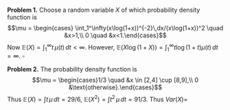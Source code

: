 **Problem 1.** Choose a random variable $X$ of which probability density function is 
$$\mu = \begin{cases} \int_1^\infty(x\log(1+x))^{-2}\,dx/(x\log(1+x))^2 \quad &x>1,\\
0 \quad &x<1.\end{cases}$$
Now $\mathbb{E}(X) = \int_1^\infty t\,\mu(t)\,dt <\infty$. However, $\mathbb{E}(X\log(1+X)) = \int_1^\infty t\log(1+t)\mu(t)\,dt=\infty.$ $\square$

**Problem 2.** The probability density function is
$$\mu = \begin{cases}1/3 \quad &x \in [2,4] \cup [8,9],\\
0  &\text{otherwise}.\end{cases}$$
Thus $\mathbb{E}(X) = \int t\,\mu\,dt = 29/6$, $\mathbb{E}(X^2) = \int t^2\,\mu\,dt = 91/3$.
Thus $Var(X)=$

<!--stackedit_data:
eyJoaXN0b3J5IjpbMTE3ODQzNjM4MCwtOTgyOTA0NjksODk5Nj
QwNDYyLDU0NTk3NjU0Myw1NzIyOTY3MzYsLTIyNDA0ODg4OF19

-->